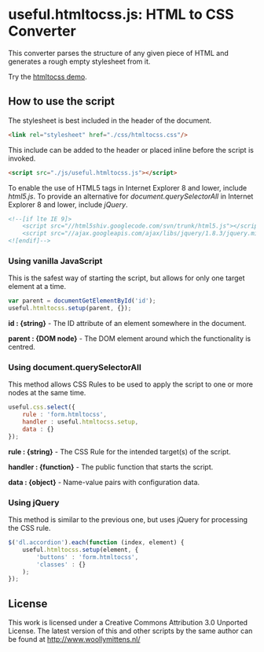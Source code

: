 # useful.htmltocss.js: HTML to CSS Converter

This converter parses the structure of any given piece of HTML and generates a rough empty stylesheet from it.

Try the <a href="http://www.woollymittens.nl/useful/default.php?url=htmltocss">htmltocss demo</a>.

## How to use the script

The stylesheet is best included in the header of the document.

```html
<link rel="stylesheet" href="./css/htmltocss.css"/>
```

This include can be added to the header or placed inline before the script is invoked.

```html
<script src="./js/useful.htmltocss.js"></script>
```

To enable the use of HTML5 tags in Internet Explorer 8 and lower, include *html5.js*. To provide an alternative for *document.querySelectorAll* in Internet Explorer 8 and lower, include *jQuery*.

```html
<!--[if lte IE 9]>
	<script src="//html5shiv.googlecode.com/svn/trunk/html5.js"></script>
	<script src="//ajax.googleapis.com/ajax/libs/jquery/1.8.3/jquery.min.js"></script>
<![endif]-->
```

### Using vanilla JavaScript

This is the safest way of starting the script, but allows for only one target element at a time.

```javascript
var parent = documentGetElementById('id');
useful.htmltocss.setup(parent, {});
```

**id : {string}** - The ID attribute of an element somewhere in the document.

**parent : {DOM node}** - The DOM element around which the functionality is centred.

### Using document.querySelectorAll

This method allows CSS Rules to be used to apply the script to one or more nodes at the same time.

```javascript
useful.css.select({
	rule : 'form.htmltocss',
	handler : useful.htmltocss.setup,
	data : {}
});
```

**rule : {string}** - The CSS Rule for the intended target(s) of the script.

**handler : {function}** - The public function that starts the script.

**data : {object}** - Name-value pairs with configuration data.

### Using jQuery

This method is similar to the previous one, but uses jQuery for processing the CSS rule.

```javascript
$('dl.accordion').each(function (index, element) {
	useful.htmltocss.setup(element, {
		'buttons' : 'form.htmltocss',
		'classes' : {}
	);
});
```

## License
This work is licensed under a Creative Commons Attribution 3.0 Unported License. The latest version of this and other scripts by the same author can be found at http://www.woollymittens.nl/

